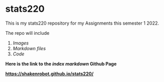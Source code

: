 # stats220

This is my stats220 repository for my Assignments this semester 1 2022.

The repo will include

1. *Images*
2. *Markdown files*
3. *Code*

**Here is the link to the *index markdown* Github Page**

**https://shakenrobot.github.io/stats220/**
